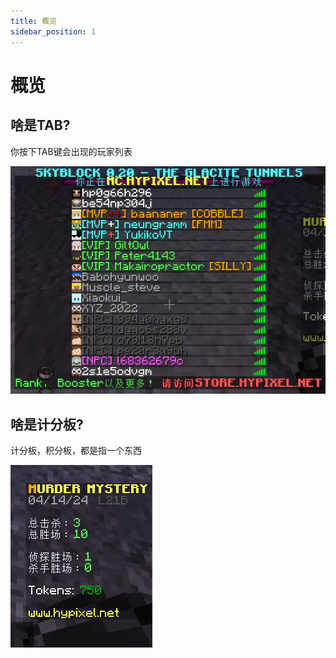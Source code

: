 ```yaml
---
title: 概览
sidebar_position: 1
---
```


# 概览

## 啥是TAB?

你按下TAB键会出现的玩家列表

![](_images/啥是TAB.png)

## 啥是计分板?

计分板，积分板，都是指一个东西

![](_images/啥是计分板.png)
